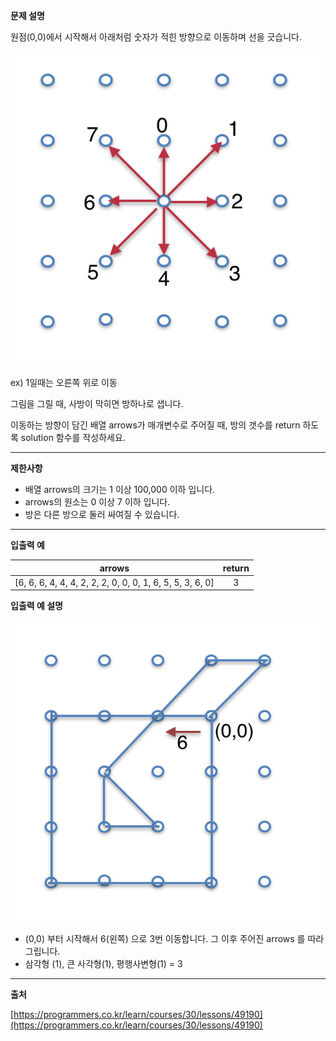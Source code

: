 **문제 설명**

원점(0,0)에서 시작해서 아래처럼 숫자가 적힌 방향으로 이동하며 선을 긋습니다.

![description](discription.png)

ex) 1일때는 오른쪽 위로 이동

그림을 그릴 때, 사방이 막히면 방하나로 샙니다.

이동하는 방향이 담긴 배열 arrows가 매개변수로 주어질 때, 방의 갯수를 return 하도록 solution 함수를 작성하세요.

---

**제한사항**

- 배열 arrows의 크기는 1 이상 100,000 이하 입니다.
- arrows의 원소는 0 이상 7 이하 입니다.
- 방은 다른 방으로 둘러 싸여질 수 있습니다.

---

**입출력 예**

|                          arrows                           | return |
|:---------------------------------------------------------:|:------:|
| [6, 6, 6, 4, 4, 4, 2, 2, 2, 0, 0, 0, 1, 6, 5, 5, 3, 6, 0] |   3    |

**입출력 예 설명**

![IO](IO.png)

- (0,0) 부터 시작해서 6(왼쪽) 으로 3번 이동합니다. 그 이후 주어진 arrows 를
  따라 그립니다.
- 삼각형 (1), 큰 사각형(1), 평행사변형(1) = 3

---

**출처**

[https://programmers.co.kr/learn/courses/30/lessons/49190](https://programmers.co.kr/learn/courses/30/lessons/49190)
